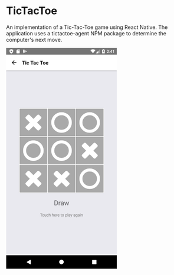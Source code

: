 # TicTacToe

An implementation of a Tic-Tac-Toe game using React Native. The application uses a tictactoe-agent NPM package to determine the computer's next move.

<img src="screenshots/game.png" alt="Game field" width="300"/>
